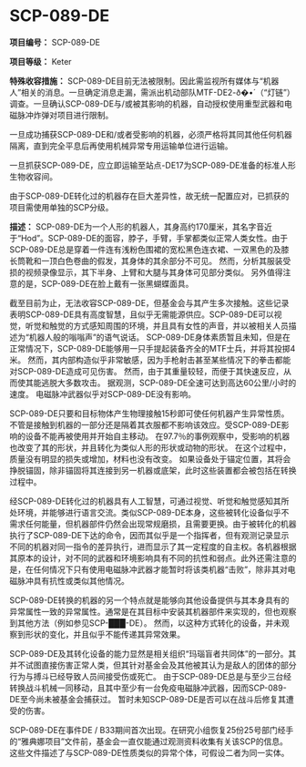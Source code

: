 # SCP-089-DE

**项目编号：**  SCP-089-DE

**项目等级：**  Keter

**特殊收容措施：**  SCP-089-DE目前无法被限制。因此需监视所有媒体与“机器人”相关的消息。一旦确定消息走漏，需派出机动部队MTF-DE2-ð�•´（“灯链”）调查。一旦确认SCP-089-DE与/或被其影响的机器，自动授权使用重型武器和电磁脉冲炸弹对项目进行限制。

一旦成功捕获SCP-089-DE和/或者受影响的机器，必须严格将其同其他任何机器隔离，直到完全平息后再使用机械异常专用运输单位进行运输。

一旦抓获SCP-089-DE，应立即运输至站点-DE17为SCP-089-DE准备的标准人形生物收容间。

由于SCP-089-DE转化过的机器存在巨大差异性，故无统一配置应对，已抓获的项目需使用单独的SCP分级。

**描述：**  SCP-089-DE为一个人形的机器人，其身高约170厘米，其名字音近于“Hod”。SCP-089-DE的面容，脖子，手臂，手掌都类似正常人类女性。由于SCP-089-DE总是穿着一件连有浅粉色围裙的宽松黑色连衣裙、一双黑色的及膝长筒靴和一顶白色卷曲的假发，其身体的其余部分不可见。 然而，分析其服装受损的视频录像显示，其下半身、上臂和大腿与其身体可见部分类似。 另外值得注意的是，SCP-089-DE在脸上戴有一张黑蝴蝶面具。

截至目前为止，无法收容SCP-089-DE，但基金会与其产生多次接触。这些记录表明SCP-089-DE具有高度智慧，且似乎无需能源供应。SCP-089-DE可以视觉，听觉和触觉的方式感知周围的环境，并且具有女性的声音，并以被相关人员描述为“机器人般的嗡嗡声”的语气说话。 SCP-089-DE身体素质暂且未知，但是在正常情况下，SCP-089-DE能够用一只手提起装备齐全的MTF士兵，并将其投掷4米。 然而，其内部构造似乎非常敏感，因为手枪射击甚至某些情况下的拳击都能对SCP-089-DE造成可见伤害。 然而，由于其重量较轻，而便于其快速反应，从而使其能逃脱大多数攻击。 据观测，SCP-089-DE全速可达到高达60公里/小时的速度。 电磁脉冲武器似乎对SCP-089-DE没有影响。

SCP-089-DE只要和目标物体产生物理接触15秒即可使任何机器产生异常性质。不管是接触到机器的一部分还是隔着其衣服都不影响该效应。受SCP-089-DE影响的设备不能再被使用并开始自主移动。 在97.7％的事例观察中，受影响的机器也改变了其的形状，并且转化为类似人形的形状或动物的形状。 在这个过程中，质量没有明显的损失或增加，材料也没有改变。 如果设备处于锚定位置，其将会挣脱锚固，除非锚固将其连接到另一机器或底架，此时这些装置都会被包括在转换过程中。


经SCP-089-DE转化过的机器具有人工智慧，可通过视觉、听觉和触觉感知其所处环境，并能够进行语言交流。类似SCP-089-DE本身，这些被转化设备似乎不需求任何能量，但机器部件仍然会出现常规磨损，且需要更换。由于被转化的机器执行了SCP-089-DE下达的命令，因而其似乎是一个指挥者，但有观测记录显示不同的机器对同一指令的差异执行，进而显示了其一定程度的自主权。各机器根据其原本的设计，对不同的武器和环境影响具有不同的抗性和弱点。此外还需注意的是，在任何情况下只有使用电磁脉冲武器才能暂时将该类机器“击败”，除非其对电磁脉冲具有抗性或类似其他情况。


SCP-089-DE转换的机器的另一个特点就是能够向其他设备提供与其本身具有的异常属性一致的异常属性。通常是在其目标中安装其机器部件来实现的，但也观察到其他方法（例如参见SCP-███-DE）。 然而，以这种方式转化的设备，并未观察到形状的变化，并且似乎不能传递其异常效果。

SCP-089-DE及其转化设备的能力显然是相关组织“玛瑙盲者共同体”的一部分。其并不试图直接伤害正常人类，但其针对基金会及其他被其认为是敌人的团体的部分行为与搏斗已经导致人员间接受伤或死亡。 由于SCP-089-DE总是与至少三台经转换战斗机械一同移动，且其中至少有一台免疫电磁脉冲武器，因而SCP-089-DE至今尚未被基金会捕获过。 暂时未知SCP-089-DE是否可以在战斗后修复其遭受的伤害。

SCP-089-DE在事件DE / B33期间首次出现。在研究小组恢复25份25号部门经手的“雅典娜项目”文件前，基金会一直仅能通过观测资料收集有关该SCP的信息。 这些文件描述了与SCP-089-DE性质类似的异常个体，可假设二者为同一实体。


